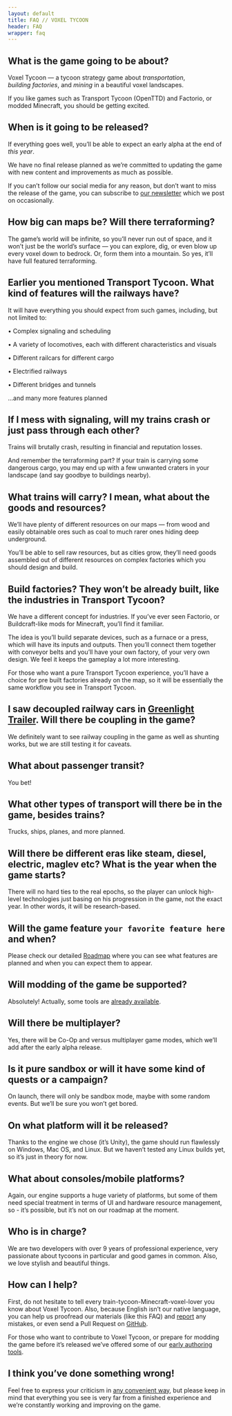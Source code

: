 ```yaml
---
layout: default
title: FAQ // VOXEL TYCOON
header: FAQ
wrapper: faq
---
```


## What is the game going to be about?

Voxel Tycoon — a tycoon strategy game about *transportation*, *building&nbsp;factories*, and *mining* in a beautiful voxel landscapes.

If you like games such as Transport Tycoon (OpenTTD) and Factorio, or modded Minecraft, you should be getting excited.

## When is it going to be released?

If everything goes well, you’ll be able to expect an early alpha at the end of *this year*.

We have no final release planned as we’re committed to updating the game with new content and improvements as much as possible.

If you can’t follow our social media for any reason, but don’t want to miss the release of the game, you can subscribe to [our newsletter]({{site.newsletter_url}}) which we post on occasionally.

## How big can maps be? Will there terraforming?

The game’s world will be infinite, so you’ll never run out of space, and it won’t just be the world’s surface — you can explore, dig, or even blow up every voxel down to bedrock. Or, form them into a mountain. So yes, it’ll have full featured terraforming.

## Earlier you mentioned Transport Tycoon. What kind of features will the railways have?

It will have everything you should expect from such games, including, but not limited to:

• Complex signaling and scheduling

• A variety of locomotives, each with different characteristics and visuals

• Different railcars for different cargo

• Electrified railways

• Different bridges and tunnels

…and many more features planned

## If I mess with signaling, will my trains crash or just pass through each other?

Trains will brutally crash, resulting in financial and reputation losses.

And remember the terraforming part? If your train is carrying some dangerous cargo, you may end up with a few unwanted craters in your landscape (and say goodbye to buildings nearby).

## What trains will carry? I mean, what about the goods and resources?

We’ll have plenty of different resources on our maps — from wood and easily obtainable ores such as coal to much rarer ones hiding deep underground.

You’ll be able to sell raw resources, but as cities grow, they’ll need goods assembled out of different resources on complex factories which you should design and build.

## Build factories? They won’t be already built, like the industries in Transport Tycoon?

We have a different concept for industries. If you’ve ever seen Factorio, or Buildcraft-like mods for Minecraft, you’ll find it familiar.

The idea is you’ll build separate devices, such as a furnace or a press, which will have its inputs and outputs. Then you’ll connect them together with conveyor belts and you’ll have your own factory, of your very own design. We feel it keeps the gameplay a lot more interesting.

For those who want a pure Transport Tycoon experience, you’ll have a choice for pre built factories already on the map, so it will be essentially the same workflow you see in Transport Tycoon.

## I saw decoupled railway cars in [Greenlight Trailer](https://youtu.be/u1kRZKu3NAc?t=51). Will there be coupling in the game?

We definitely want to see railway coupling in the game as well as shunting works, but we are still testing it for caveats.

## What about passenger transit?

You bet!

## What other types of transport will there be in the game, besides trains?

Trucks, ships, planes, and more planned.

## Will there be different eras like steam, diesel, electric, maglev etc? What is the year when the game starts?

There will no hard ties to the real epochs, so the player can unlock high-level technologies just basing on his progression in the game, not the exact year. In other words, it will be research-based.

## Will the game feature `your favorite feature here` and when?

Please check our detailed [Roadmap](https://trello.com/b/3susroHe/vt-roadmap) where you can see what features are planned and when you can expect them to appear.

## Will modding of the game be supported?

Absolutely! Actually, some tools are [already available](/sdk).

## Will there be multiplayer?

Yes, there will be Co-Op and versus multiplayer game modes, which we’ll add after the early alpha release.

## Is it pure sandbox or will it have some kind of quests or a campaign?

On launch, there will only be sandbox mode, maybe with some random events. But we’ll be sure you won’t get bored.

## On what platform will it be released?

Thanks to the engine we chose (it’s Unity), the game should run flawlessly on Windows, Mac OS, and Linux. But we haven’t tested any Linux builds yet, so it’s just in theory for now.

## What about consoles/mobile platforms?

Again, our engine supports a huge variety of platforms, but some of them need special treatment in terms of UI and hardware resource management, so - it’s possible, but it’s not on our roadmap at the moment.

## Who is in charge?

We are two developers with over 9 years of professional experience, very passionate about tycoons in particular and good games in common.
Also, we love stylish and beautiful things.

## How can I help?

First, do not hesitate to tell every train-tycoon-Minecraft-voxel-lover you know about Voxel Tycoon. Also, because English isn’t our native language, you can help us proofread our materials (like this FAQ) and [report](/contacts) any mistakes, or even send a Pull Request on <a href="//github.com/andrewpey/vtland">GitHub</a>.

For those who want to contribute to Voxel Tycoon, or prepare for modding the game before it’s released we’ve offered some of our [early authoring tools](/sdk).

## I think you’ve done something wrong!

Feel free to express your criticism in [any convenient way](/contacts), but please keep in mind that everything you see is very far from a finished experience and we’re constantly working and improving on the game.